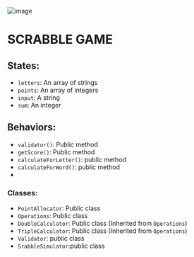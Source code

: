 

![image](https://github.com/rahulbasutkar04/ScarbbleGame/assets/115400916/c04b6b22-2d67-41d4-8322-1da7c237db53)

# SCRABBLE GAME

## States:
- `letters`: An array of strings 
- `points`: An array of integers
- `input`: A string 
- `sum`: An integer 

## Behaviors:
- `validator()`: Public method
- `getScore()`: Public method
- `calculateForLetter()`: public method
- `calculateForWord()`: public method
- 
### Classes:
- `PointAllocator`: Public class
- `Operations`: Public class
- `DoubleCalculator`: Public class (Inherited from `Operations`)
- `TripleCalculator`: Public class (Inherited from `Operations`)
- `Validator`: public class 
- `SrabbleSimulator`:public class
